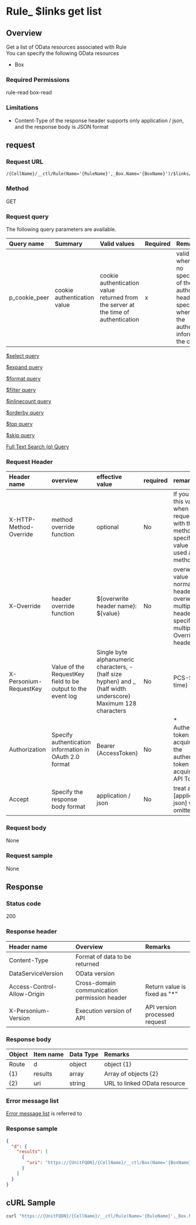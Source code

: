 # Rule_ $links get list
## Overview
Get a list of OData resources associated with Rule <br> You can specify the following OData resources

* Box

### Required Permissions
rule-read
box-read

### Limitations
* Content-Type of the response header supports only application / json, and the response body is JSON format


## request
### Request URL
```
/{CellName}/__ctl/Rule(Name='{RuleName}',_Box.Name='{BoxName}')/$links/_Box
```

### Method
GET
### Request query
The following query parameters are available.

| Query name | Summary | Valid values | Required | Remarks |
|:--|:--|:--|:--|:--|
| p_cookie_peer | cookie authentication value | cookie authentication value returned from the server at the time of authentication | x | valid only when there is no specification of the authorization header <br> specifying when using the authentication information of the cookie |

[$select query](406_Select_Query.md)

[$expand query](405_Expand_Query.md)

[$format query](404_Format_Query.md)

[$filter query](403_Filter_Query.md)

[$inlinecount query](407_Inlinecount_Query.md)

[$orderby query](400_Orderby_Query.md)

[$top query](401_Top_Query.md)

[$skip query](402_Skip_Query.md)

[Full Text Search (q) Query](408_Full_Text_Search_Query.md)

### Request Header
| Header name | overview | effective value | required | remarks |
|:--|:--|:--|:--|:--|
| X-HTTP-Method-Override | method override function | optional | No | If you specify this value when requesting with the POST method, the specified value will be used as a method. |
| X-Override | header override function | ${overwrite header name}: ${value} | No | overwrites the value of normal HTTP header. To overwrite multiple headers, specify multiple X-Override headers. |
| X-Personium-RequestKey | Value of the RequestKey field to be output to the event log | Single byte alphanumeric characters, - (half size hyphen) and _ (half width underscore) Maximum 128 characters | No | PCS-${ UNIX time}
| Authorization | Specify authentication information in OAuth 2.0 format | Bearer {AccessToken} | No | * Authentication token acquired with the authentication token acquisition API Token |
| Accept | Specify the response body format | application / json | No | treat as [application / json] when omitted |
### Request body
None

### Request sample
None


## Response
### Status code
200

### Response header

| Header name | Overview | Remarks |
|:--|:--|:--|
| Content-Type | Format of data to be returned ||
| DataServiceVersion | OData version ||
| Access-Control-Allow-Origin | Cross-domain communication permission header | Return value is fixed as "*"
| X-Personium-Version | Execution version of API | API version processed request |

### Response body

| Object | Item name | Data Type | Remarks |
|:--|:--|:--|:--|
| Route | d | object | object {1} |
| {1} | results | array | Array of objects {2}
| {2} | uri | string | URL to linked OData resource |
### Error message list
[Error message list](004_Error_Messages.md) is referred to

### Response sample
```JSON
{
  "d": {
    "results": [
      {
        "uri": "https://{UnitFQDN}/{CellName}/__ctl/Box(Name='{BoxName}')"
      }
    ]
  }
}
```

## cURL Sample

```sh
curl "https://{UnitFQDN}/{CellName}/__ctl/Rule(Name='{RuleName}',_Box.Name='{BoxName}')/\$links/_Box" -X GET -i -H 'Authorization: Bearer {AccessToken}' -H 'Accept: application/json'
```
